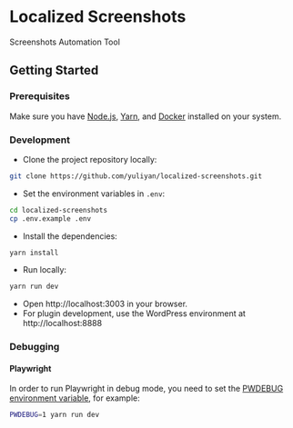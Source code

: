 # Localized Screenshots

Screenshots Automation Tool

## Getting Started

### Prerequisites

Make sure you have [Node.js](https://nodejs.org/en/download/), [Yarn](https://yarnpkg.com/getting-started/install), and [Docker](https://www.docker.com/) installed on your system.

### Development

-   Clone the project repository locally:

```bash
git clone https://github.com/yuliyan/localized-screenshots.git
```

-   Set the environment variables in `.env`:

```bash
cd localized-screenshots
cp .env.example .env
```

-   Install the dependencies:

```bash
yarn install
```

-   Run locally:

```bash
yarn run dev
```

-   Open http://localhost:3003 in your browser.
-   For plugin development, use the WordPress environment at http://localhost:8888

### Debugging

#### Playwright

In order to run Playwright in debug mode, you need to set the [PWDEBUG environment variable](https://playwright.dev/docs/debug#pwdebug), for example:

```bash
PWDEBUG=1 yarn run dev
```

